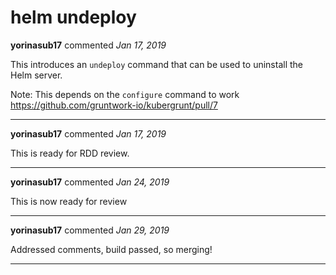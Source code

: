 # helm undeploy

**yorinasub17** commented *Jan 17, 2019*

This introduces an `undeploy` command that can be used to uninstall the Helm server.

Note: This depends on the `configure` command to work https://github.com/gruntwork-io/kubergrunt/pull/7
<br />
***


**yorinasub17** commented *Jan 17, 2019*

This is ready for RDD review.
***

**yorinasub17** commented *Jan 24, 2019*

This is now ready for review
***

**yorinasub17** commented *Jan 29, 2019*

Addressed comments, build passed, so merging!
***


